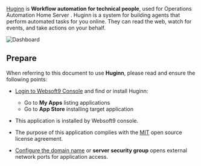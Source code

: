 [Huginn](https://github.com/huginn/huginn) is **Workflow automation for technical people**, used for Operations Automation Home Server . Huginn is a system for building agents that perform automated tasks for you online. They can read the web, watch for events, and take actions on your behalf. 


![Dashboard](http://libs.websoft9.com/Websoft9/DocsPicture/zh/huginn/huginn-gui-websoft9.png)


## Prepare

When referring to this document to use **Huginn**, please read and ensure the following points:

- [Login to Websoft9 Console](./login-console) and find or install Huginn:
  - Go to **My Apps** listing applications 
  - Go to **App Store** installing target application

- This application is installed by Websoft9 console.


- The purpose of this application complies with the [MIT](https://opensource.org/licenses/MIT) open source license agreement.


- [Configure the domain name](./domain-set) or **server security group** opens external network ports for application access.